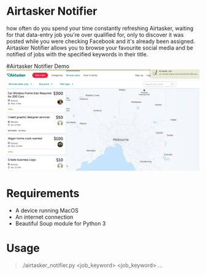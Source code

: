 # Airtasker Notifier

how often do you spend your time constantly refreshing Airtasker, 
waiting for that data-entry job you're over qualified for, only
to discover it was posted while you were checking Facebook and
it's already been assigned. Airtasker Notifier allows you to
browse your favourite social media and be notified of jobs
with the specified keywords in their title.

#Airtasker Notifier Demo
![Airtasker Notifier Demo](demo/demo.jpg)

# Requirements

- A device running MacOS
- An internet connection
- Beautiful Soup module for Python 3

# Usage

> ./airtasker_notifier.py <job_keyword> <job_keyword> ...
